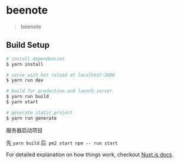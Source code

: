 # beenote

> beenote

## Build Setup

``` bash
# install dependencies
$ yarn install

# serve with hot reload at localhost:3000
$ yarn run dev

# build for production and launch server
$ yarn run build
$ yarn start

# generate static project
$ yarn run generate
```

服务器启动项目

先 `yarn build` 后` pm2 start npm -- run start`

For detailed explanation on how things work, checkout [Nuxt.js docs](https://nuxtjs.org).
